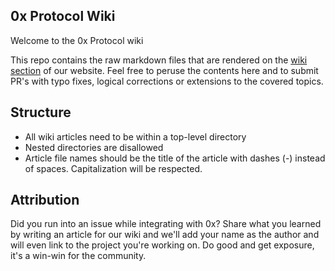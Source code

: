 ## 0x Protocol Wiki

Welcome to the 0x Protocol wiki

This repo contains the raw markdown files that are rendered on the [wiki section](https://0x.org/wiki) of our website. Feel free to peruse the contents here and to submit PR's with typo fixes, logical corrections or extensions to the covered topics.

## Structure

-   All wiki articles need to be within a top-level directory
-   Nested directories are disallowed
-   Article file names should be the title of the article with dashes (-) instead of spaces. Capitalization will be respected.

## Attribution

Did you run into an issue while integrating with 0x? Share what you learned by writing an article for our wiki and we'll add your name as the author and will even link to the project you're working on. Do good and get exposure, it's a win-win for the community.
